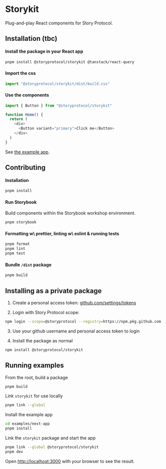# Storykit

Plug-and-play React components for Story Protocol.

## Installation (tbc)

#### Install the package in your React app

```bash
pnpm install @storyprotocol/storykit @tanstack/react-query
```

#### Import the css

```typescript
import "@storyprotocol/storykit/dist/build.css"
```

#### Use the components

```typescript
import { Button } from "@storyprotocol/storykit"

function Home() {
  return (
    <div>
      <Button variant="primary">Click me</Button>
    </div>
  )
}

```

See [the example app](/examples/next-app/app/page.tsx).

## Contributing

#### Installation

```bash
pnpm install
```

#### Run Storybook

Build components within the Storybook workshop environment.

```bash
pnpm storybook
```

#### Formatting w\ prettier, linting w\ eslint & running tests

```bash
pnpm format
pnpm lint
pnpm test
```

#### Bundle `/dist` package

```bash
pnpm build
```

## Installing as a private package

1. Create a personal access token: [github.com/settings/tokens](https://github.com/settings/tokens)

2. Login with Story Protocol scope:

```bash
npm login --scope=@storyprotocol --registry=https://npm.pkg.github.com
```

3. Use your github username and personal access token to login

4. Install the package as normal

```bash
npm install @storyprotocol/storykit
```

## Running examples

From the root, build a package

```bash
pnpm build
```

Link `storykit` for use locally

```bash
pnpm link --global
```

Install the example app

```bash
cd examples/next-app
pnpm install
```

Link the `storykit` package and start the app

```bash
pnpm link --global @storyprotocol/storykit
pnpm dev
```

Open [http://localhost:3000](http://localhost:3000) with your browser to see the result.
